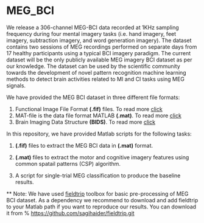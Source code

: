 # MEG_BCI

We release a 306-channel MEG-BCI data recorded at 1KHz sampling frequency during four mental imagery tasks (i.e. hand imagery, feet imagery, subtraction imagery, and word generation imagery). The dataset contains two sessions of MEG recordings performed on separate days from 17 healthy participants using a typical BCI imagery paradigm. The current dataset will be the only publicly available MEG imagery BCI dataset as per our knowledge. The dataset can be used by the scientific community towards the development of novel pattern recognition machine learning methods to detect brain activities related to MI and CI tasks using MEG signals.

We have provided the MEG BCI dataset in three different file formats:

1. Functional Image File Format **(.fif)** files. To read more [click](https://www.dropbox.com/s/q58whpso2jt9tx0/Fiff.pdf?dl=0) 
2. MAT-file is the data file format MATLAB **(.mat)**. To read more [click](https://in.mathworks.com/help/matlab/import_export/mat-file-versions.html) 
3. Brain Imaging Data Structure **(BIDS)**. To read more [click](https://bids.neuroimaging.io/index.html)

In this repository, we have provided Matlab scripts for the following tasks:

1. **(.fif)** files to extract the MEG BCI data in **(.mat)** format. 

2. **(.mat)** files to extract the motor and cognitive imagery features using common spatail patterns (CSP) algorithm. 

3. A script for single-trial MEG classification to produce the baseline results. 


** Note: We have used [fieldtrip](https://www.fieldtriptoolbox.org/) toolbox for basic pre-processing of MEG BCI dataset. As a dependency we recommend to download and add fieldtrip to your Matlab path if you want to reproduce our results. You can download it from
% https://github.com/sagihaider/fieldtrip.git 


